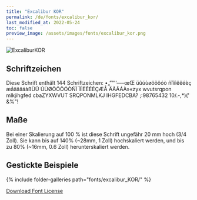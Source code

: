 ```yaml
---
title: "Excalibur KOR"
permalink: /de/fonts/excalibur_kor/
last_modified_at: 2022-05-24
toc: false
preview_image: /assets/images/fonts/excalibur_kor.png
---
```

![ExcaliburKOR](/assets/images/fonts/excalibur_kor.png)

## Schriftzeichen

Diese Schrift enthält 144 Schriftzeichen:
•„”“’‘—–œŒ
üûúùøöõôóò
ñïîíìëêéèç
æåäãâáàßÜÛ
ÚÙØÖÕÔÓÒÑÏ
ÎÍÌËÊÉÈÇÆÅ
ÄÃÂÁÀ»«zyx
wvutsrqpon
mlkjihgfed
cbaZYXWVUT
SRQPONMLKJ
IHGFEDCBA?
;:98765432
10/.-,*)('
&%"!

## Maße

Bei einer Skalierung auf 100 % ist diese Schrift ungefähr 20 mm hoch (3/4 Zoll).
Sie kann bis auf 140% (~28mm, 1 Zoll) hochskaliert werden, und bis zu 80% (~16mm, 0.6 Zoll) herunterskaliert werden.

## Gestickte Beispiele
{% include folder-galleries path="fonts/excalibur_KOR/" %}

[Download Font License](https://github.com/inkstitch/inkstitch/tree/main/fonts/excalibur_KOR/LICENSE)
